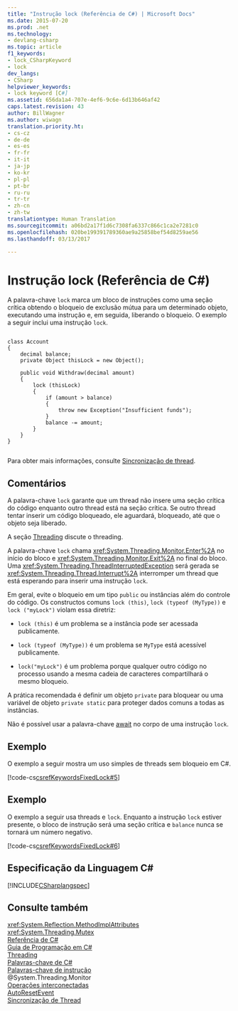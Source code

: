 ```yaml
---
title: "Instrução lock (Referência de C#) | Microsoft Docs"
ms.date: 2015-07-20
ms.prod: .net
ms.technology:
- devlang-csharp
ms.topic: article
f1_keywords:
- lock_CSharpKeyword
- lock
dev_langs:
- CSharp
helpviewer_keywords:
- lock keyword [C#]
ms.assetid: 656da1a4-707e-4ef6-9c6e-6d13b646af42
caps.latest.revision: 43
author: BillWagner
ms.author: wiwagn
translation.priority.ht:
- cs-cz
- de-de
- es-es
- fr-fr
- it-it
- ja-jp
- ko-kr
- pl-pl
- pt-br
- ru-ru
- tr-tr
- zh-cn
- zh-tw
translationtype: Human Translation
ms.sourcegitcommit: a06bd2a17f1d6c7308fa6337c866c1ca2e7281c0
ms.openlocfilehash: 020be199391789360ae9a25858bef54d8259ae56
ms.lasthandoff: 03/13/2017

---
```

# <a name="lock-statement-c-reference"></a>Instrução lock (Referência de C#)
A palavra-chave `lock` marca um bloco de instruções como uma seção crítica obtendo o bloqueio de exclusão mútua para um determinado objeto, executando uma instrução e, em seguida, liberando o bloqueio. O exemplo a seguir inclui uma instrução `lock`.  
  
```  
  
class Account  
{  
    decimal balance;  
    private Object thisLock = new Object();  
  
    public void Withdraw(decimal amount)  
    {  
        lock (thisLock)  
        {  
            if (amount > balance)  
            {  
                throw new Exception("Insufficient funds");  
            }  
            balance -= amount;  
        }  
    }  
}  
  
```  
  
 Para obter mais informações, consulte [Sincronização de thread](http://msdn.microsoft.com/library/413e1f28-a2c5-4eec-8338-aa43e7982ff4).  
  
## <a name="remarks"></a>Comentários  
 A palavra-chave `lock` garante que um thread não insere uma seção crítica do código enquanto outro thread está na seção crítica. Se outro thread tentar inserir um código bloqueado, ele aguardará, bloqueado, até que o objeto seja liberado.  
  
 A seção [Threading](http://msdn.microsoft.com/library/552f6c68-dbdb-4327-ae36-32cf9063d88c) discute o threading.  
  
 A palavra-chave `lock` chama <xref:System.Threading.Monitor.Enter%2A> no início do bloco e <xref:System.Threading.Monitor.Exit%2A> no final do bloco. Uma <xref:System.Threading.ThreadInterruptedException> será gerada se <xref:System.Threading.Thread.Interrupt%2A> interromper um thread que está esperando para inserir uma instrução `lock`.  
  
 Em geral, evite o bloqueio em um tipo `public` ou instâncias além do controle do código. Os constructos comuns `lock (this)`, `lock (typeof (MyType))` e `lock ("myLock")` violam essa diretriz:  
  
-   `lock (this)` é um problema se a instância pode ser acessada publicamente.  
  
-   `lock (typeof (MyType))` é um problema se `MyType` está acessível publicamente.  
  
-   `lock("myLock")` é um problema porque qualquer outro código no processo usando a mesma cadeia de caracteres compartilhará o mesmo bloqueio.  
  
 A prática recomendada é definir um objeto `private` para bloquear ou uma variável de objeto `private static` para proteger dados comuns a todas as instâncias.  
  
 Não é possível usar a palavra-chave [await](../../../csharp/language-reference/keywords/await.md) no corpo de uma instrução `lock`.  
  
## <a name="example"></a>Exemplo  
 O exemplo a seguir mostra um uso simples de threads sem bloqueio em C#.  
  
 [!code-cs[csrefKeywordsFixedLock#5](../../../csharp/language-reference/keywords/codesnippet/CSharp/lock-statement_1.cs)]  
  
## <a name="example"></a>Exemplo  
 O exemplo a seguir usa threads e `lock`. Enquanto a instrução `lock` estiver presente, o bloco de instrução será uma seção crítica e `balance` nunca se tornará um número negativo.  
  
 [!code-cs[csrefKeywordsFixedLock#6](../../../csharp/language-reference/keywords/codesnippet/CSharp/lock-statement_2.cs)]  
  
## <a name="c-language-specification"></a>Especificação da Linguagem C#  
 [!INCLUDE[CSharplangspec](../../../csharp/language-reference/keywords/includes/csharplangspec_md.md)]  
  
## <a name="see-also"></a>Consulte também  
 <xref:System.Reflection.MethodImplAttributes>   
 <xref:System.Threading.Mutex>   
 [Referência de C#](../../../csharp/language-reference/index.md)   
 [Guia de Programação em C#](../../../csharp/programming-guide/index.md)   
 [Threading](http://msdn.microsoft.com/library/552f6c68-dbdb-4327-ae36-32cf9063d88c)   
 [Palavras-chave de C#](../../../csharp/language-reference/keywords/index.md)   
 [Palavras-chave de instrução](../../../csharp/language-reference/keywords/statement-keywords.md)   
 @System.Threading.Monitor   
 [Operações interconectadas](http://msdn.microsoft.com/library/cbda7114-c752-4f3e-ada1-b1e8dd262f2b)   
 [AutoResetEvent](http://msdn.microsoft.com/library/6d39c48d-6b37-4a9b-8631-f2924cfd9c18)   
 [Sincronização de Thread ](http://msdn.microsoft.com/library/413e1f28-a2c5-4eec-8338-aa43e7982ff4)
